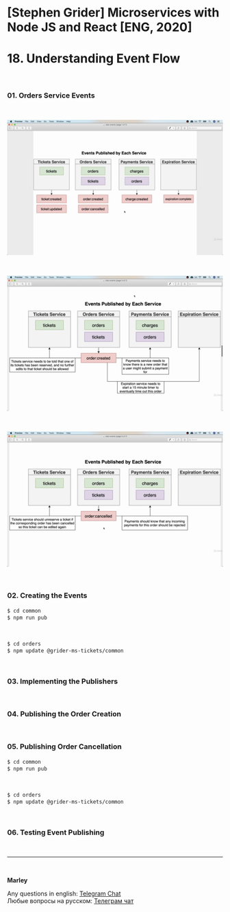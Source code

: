 # [Stephen Grider] Microservices with Node JS and React [ENG, 2020]

# 18. Understanding Event Flow

<br/>

### 01. Orders Service Events

<br/>

![Application](/img/pic-18-01.png?raw=true)

<br/>

![Application](/img/pic-18-02.png?raw=true)

<br/>

![Application](/img/pic-18-03.png?raw=true)

<br/>

### 02. Creating the Events

    $ cd common
    $ npm run pub

<br/>

    $ cd orders
    $ npm update @grider-ms-tickets/common

<br/>

### 03. Implementing the Publishers

<br/>

### 04. Publishing the Order Creation

<br/>

### 05. Publishing Order Cancellation

    $ cd common
    $ npm run pub

<br/>

    $ cd orders
    $ npm update @grider-ms-tickets/common

<br/>

### 06. Testing Event Publishing

<br/>

---

<br/>

**Marley**

Any questions in english: <a href="https://jsdev.org/chat/">Telegram Chat</a>  
Любые вопросы на русском: <a href="https://jsdev.ru/chat/">Телеграм чат</a>
